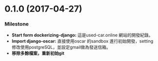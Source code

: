 
<a name="0.1.0"></a>
# 0.1.0 (2017-04-27)

### Milestone 
* **Start form dockerizing-django:** 這是used-car.online 網站的開發紀錄。
* **Import django-oscar:** 直接使用oscar 的sandbox 進行初始開發，setting 修改使用postgreSQL，並設定gmail做為發送信箱。
* **移除多餘檔案，重新初始git**

